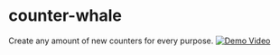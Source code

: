 # counter-whale
Create any amount of new counters for every purpose.
[![Demo Video](https://img.youtube.com/vi/dkeZHY_OKgU/maxresdefault.jpg)](https://www.youtube.com/shorts/dkeZHY_OKgU)
